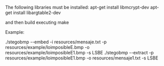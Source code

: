 The following libraries must be installed:
  apt-get install libmcrypt-dev
  apt-get install libargtable2-dev

and then build executing make


Example:

./stegobmp --embed -i resources/mensaje.txt -p resources/example/loimposibleE.bmp -o resources/example/loimposibleE1.bmp -s LSBE
./stegobmp --extract  -p resources/example/loimposibleE1.bmp -o resources/mensaje1.txt -s LSBE
